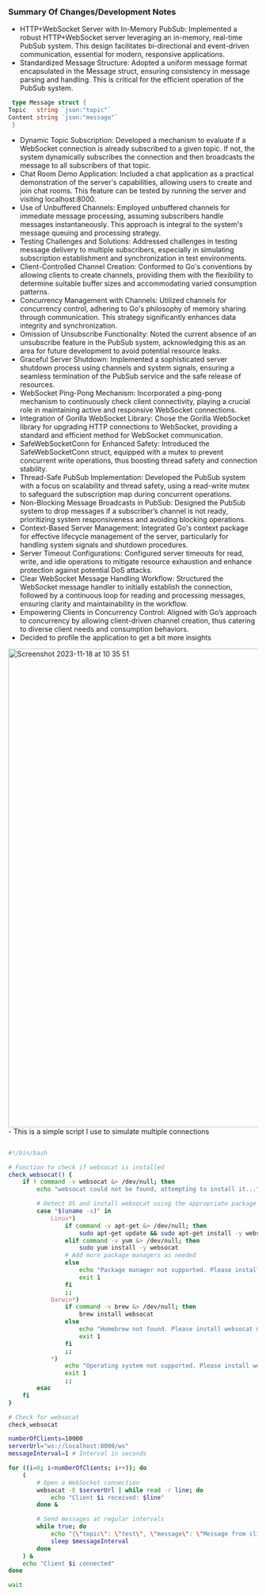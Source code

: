 ### Summary Of Changes/Development Notes

- HTTP+WebSocket Server with In-Memory PubSub: Implemented a robust HTTP+WebSocket server leveraging an in-memory, real-time PubSub system. This design facilitates bi-directional and event-driven communication, essential for modern, responsive applications.
- Standardized Message Structure: Adopted a uniform message format encapsulated in the Message struct, ensuring consistency in message parsing and handling. This is critical for the efficient operation of the PubSub system.
```go
 type Message struct {  
Topic   string `json:"topic"`  
Content string `json:"message"`  
 }
 ```
- Dynamic Topic Subscription: Developed a mechanism to evaluate if a WebSocket connection is already subscribed to a given topic. If not, the system dynamically subscribes the connection and then broadcasts the message to all subscribers of that topic.
- Chat Room Demo Application: Included a chat application as a practical demonstration of the server's capabilities, allowing users to create and join chat rooms. This feature can be tested by running the server and visiting localhost:8000.
- Use of Unbuffered Channels: Employed unbuffered channels for immediate message processing, assuming subscribers handle messages instantaneously. This approach is integral to the system's message queuing and processing strategy.
- Testing Challenges and Solutions: Addressed challenges in testing message delivery to multiple subscribers, especially in simulating subscription establishment and synchronization in test environments.
- Client-Controlled Channel Creation: Conformed to Go's conventions by allowing clients to create channels, providing them with the flexibility to determine suitable buffer sizes and accommodating varied consumption patterns.
- Concurrency Management with Channels: Utilized channels for concurrency control, adhering to Go's philosophy of memory sharing through communication. This strategy significantly enhances data integrity and synchronization.
- Omission of Unsubscribe Functionality: Noted the current absence of an unsubscribe feature in the PubSub system, acknowledging this as an area for future development to avoid potential resource leaks.
- Graceful Server Shutdown: Implemented a sophisticated server shutdown process using channels and system signals, ensuring a seamless termination of the PubSub service and the safe release of resources.
- WebSocket Ping-Pong Mechanism: Incorporated a ping-pong mechanism to continuously check client connectivity, playing a crucial role in maintaining active and responsive WebSocket connections.
- Integration of Gorilla WebSocket Library: Chose the Gorilla WebSocket library for upgrading HTTP connections to WebSocket, providing a standard and efficient method for WebSocket communication.
- SafeWebSocketConn for Enhanced Safety: Introduced the SafeWebSocketConn struct, equipped with a mutex to prevent concurrent write operations, thus boosting thread safety and connection stability.
- Thread-Safe PubSub Implementation: Developed the PubSub system with a focus on scalability and thread safety, using a read-write mutex to safeguard the subscription map during concurrent operations.
- Non-Blocking Message Broadcasts in PubSub: Designed the PubSub system to drop messages if a subscriber’s channel is not ready, prioritizing system responsiveness and avoiding blocking operations.
- Context-Based Server Management: Integrated Go's context package for effective lifecycle management of the server, particularly for handling system signals and shutdown procedures.
- Server Timeout Configurations: Configured server timeouts for read, write, and idle operations to mitigate resource exhaustion and enhance protection against potential DoS attacks.
- Clear WebSocket Message Handling Workflow: Structured the WebSocket message handler to initially establish the connection, followed by a continuous loop for reading and processing messages, ensuring clarity and maintainability in the workflow.
- Empowering Clients in Concurrency Control: Aligned with Go’s approach to concurrency by allowing client-driven channel creation, thus catering to diverse client needs and consumption behaviors.
- Decided to profile the application to get a bit more insights
<img width="965" alt="Screenshot 2023-11-18 at 10 35 51" src="https://github.com/Ghvstcode/cdr/assets/46195831/e4612e88-4e62-46a2-a4cc-2468e29ef5f8">
- This is a simple script I use to simulate multiple connections

```sh

#!/bin/bash

# Function to check if websocat is installed
check_websocat() {
    if ! command -v websocat &> /dev/null; then
        echo "websocat could not be found, attempting to install it..."

        # Detect OS and install websocat using the appropriate package manager
        case "$(uname -s)" in
            Linux*)
                if command -v apt-get &> /dev/null; then
                    sudo apt-get update && sudo apt-get install -y websocat
                elif command -v yum &> /dev/null; then
                    sudo yum install -y websocat
                # Add more package managers as needed
                else
                    echo "Package manager not supported. Please install websocat manually."
                    exit 1
                fi
                ;;
            Darwin*)
                if command -v brew &> /dev/null; then
                    brew install websocat
                else
                    echo "Homebrew not found. Please install websocat manually."
                    exit 1
                fi
                ;;
            *)
                echo "Operating system not supported. Please install websocat manually."
                exit 1
                ;;
        esac
    fi
}

# Check for websocat
check_websocat

numberOfClients=10000
serverUrl="ws://localhost:8000/ws"
messageInterval=1 # Interval in seconds

for ((i=0; i<numberOfClients; i++)); do
    (
        # Open a WebSocket connection
        websocat -E $serverUrl | while read -r line; do
            echo "Client $i received: $line"
        done &

        # Send messages at regular intervals
        while true; do
            echo "{\"topic\": \"test\", \"message\": \"Message from client $i\"}" | websocat $serverUrl
            sleep $messageInterval
        done
    ) &
    echo "Client $i connected"
done

wait
```
